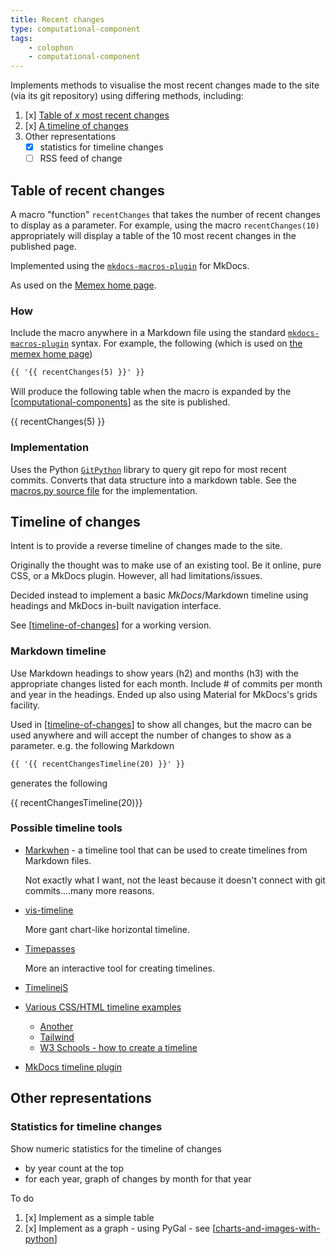 ```yaml
---
title: Recent changes
type: computational-component
tags: 
    - colophon
    - computational-component
---
```


Implements methods to visualise the most recent changes made to the site (via its git repository) using differing methods, including:

1. [x] [Table of _x_ most recent changes](#table-of-recent-changes)
2. [x] [A timeline of changes](#timeline-of-changes)
3. Other representations
    - [x] statistics for timeline changes
    - [ ] RSS feed of change

## Table of recent changes

A macro "function" `recentChanges` that takes the number of recent changes to display as a parameter. For example, using the macro `recentChanges(10)` appropriately will display a table of the 10 most recent changes in the published page.

Implemented using the [`mkdocs-macros-plugin`](https://mkdocs-macros-plugin.readthedocs.io/en/latest/) for MkDocs.

As used on the [Memex home page](../index.md).

### How

Include the macro anywhere in a Markdown file using the standard [`mkdocs-macros-plugin`](https://mkdocs-macros-plugin.readthedocs.io/en/latest/) syntax. For example, the following (which is used on [the memex home page](../index.md))

```markdown
{{ '{{ recentChanges(5) }}' }}
```

Will produce the following table when the macro is expanded by the [[computational-components]] as the site is published.

{{ recentChanges(5) }}

### Implementation

Uses the Python [`GitPython`](https://gitpython.readthedocs.io/en/stable/) library to query git repo for most recent commits. Converts that data structure into a markdown table. See the [macros.py source file](https://github.com/djplaner/memex/blob/master/util/macros.py) for the implementation.

## Timeline of changes

Intent is to provide a reverse timeline of changes made to the site.

Originally the thought was to make use of an existing tool. Be it online, pure CSS, or a MkDocs plugin. However, all had limitations/issues. 

Decided instead to implement a basic _MkDocs_/Markdown timeline using headings and MkDocs in-built navigation interface.

See [[timeline-of-changes]] for a working version.

### Markdown timeline

Use Markdown headings to show years (h2) and months (h3) with the appropriate changes listed for each month. Include # of commits per month and year in the headings. Ended up also using Material for MkDocs's grids facility.

Used in [[timeline-of-changes]] to show all changes, but the macro can be used anywhere and will accept the number of changes to show as a parameter. e.g. the following Markdown

```markdown
{{ '{{ recentChangesTimeline(20) }}' }}
```

generates the following

{{ recentChangesTimeline(20)}}

### Possible timeline tools

- [Markwhen](https://markwhen.com/) - a timeline tool that can be used to create timelines from Markdown files.

    Not exactly what I want, not the least because it doesn't connect with git commits....many more reasons.
- [vis-timeline](https://github.com/visjs/vis-timeline)

    More gant chart-like horizontal timeline.
- [Timepasses](https://www.timepasses.net/)

    More an interactive tool for creating timelines.
- [TimelinejS](https://github.com/NUKnightLab/TimelineJS3)
- [Various CSS/HTML timeline examples](https://codemyui.com/tag/timeline/)

    - [Another](https://codyhouse.co/demo/vertical-timeline/index.html)
    - [Tailwind](https://flowbite.com/docs/components/timeline/)
    - [W3 Schools - how to create a timeline](https://www.w3schools.com/howto/howto_css_timeline.asp)

- [MkDocs timeline plugin](https://www.neoteroi.dev/mkdocs-plugins/timeline/)

## Other representations

### Statistics for timeline changes

Show numeric statistics for the timeline of changes

- by year count at the top
- for each year, graph of changes by month for that year

To do

1. [x] Implement as a simple table
2. [x] Implement as a graph - using PyGal - see [[charts-and-images-with-python]]


[//begin]: # "Autogenerated link references for markdown compatibility"
[computational-components]: computational-components "Computational components"
[timeline-of-changes]: ../timeline-of-changes "Timeline of changes"
[charts-and-images-with-python]: ../sense/Web-development/foam-dev/charts-and-images-with-python "Charts and images with Python"
[//end]: # "Autogenerated link references"